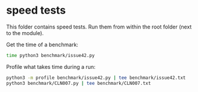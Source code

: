 # speed tests

This folder contains speed tests. Run them from within the root folder (next to the module).

Get the time of a benchmark:

```sh
time python3 benchmark/issue42.py
```

Profile what takes time during a run:

```sh
python3 -m profile benchmark/issue42.py | tee benchmark/issue42.txt
python3 benchmark/CLN007.py | tee benchmark/CLN007.txt
```



